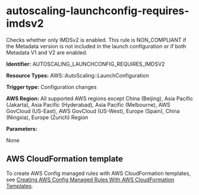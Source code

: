 # autoscaling\-launchconfig\-requires\-imdsv2<a name="autoscaling-launchconfig-requires-imdsv2"></a>

Checks whether only IMDSv2 is enabled\. This rule is NON\_COMPLIANT if the Metadata version is not included in the launch configuration or if both Metadata V1 and V2 are enabled\. 

**Identifier:** AUTOSCALING\_LAUNCHCONFIG\_REQUIRES\_IMDSV2

**Resource Types:** AWS::AutoScaling::LaunchConfiguration

**Trigger type:** Configuration changes

**AWS Region:** All supported AWS regions except China \(Beijing\), Asia Pacific \(Jakarta\), Asia Pacific \(Hyderabad\), Asia Pacific \(Melbourne\), AWS GovCloud \(US\-East\), AWS GovCloud \(US\-West\), Europe \(Spain\), China \(Ningxia\), Europe \(Zurich\) Region

**Parameters:**

None  

## AWS CloudFormation template<a name="w2aac12c33c15b9c45c17"></a>

To create AWS Config managed rules with AWS CloudFormation templates, see [Creating AWS Config Managed Rules With AWS CloudFormation Templates](aws-config-managed-rules-cloudformation-templates.md)\.